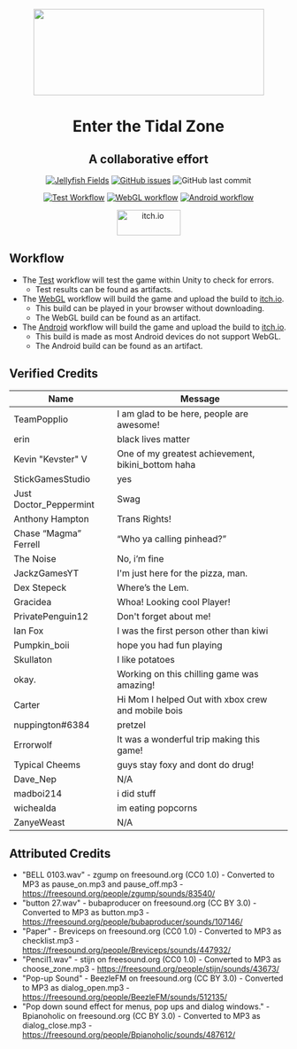 <p align="center">
  <img width="417" height="156" src="https://cdn.discordapp.com/attachments/718268388371202088/721252891003846666/tidalzone.png">
  <h1 align="center">Enter the Tidal Zone</h1>
  <h2 align="center">A collaborative effort</h2>
  <p align="center">
    <a href="https://discord.gg/EyWgkcR"><img alt="Jellyfish Fields" src="https://img.shields.io/discord/718264431817261077"></a>
<a href="https://github.com/Tidal-Members/EnterTheTidalZone/issues"><img alt="GitHub issues" src="https://img.shields.io/github/issues/Tidal-Members/EnterTheTidalZone"></a>
  <img alt="GitHub last commit" src="https://img.shields.io/github/last-commit/Tidal-Members/EnterTheTidalZone">
  </p>
  <p align="center">
    <a href="https://github.com/Tidal-Members/EnterTheTidalZone/actions?query=workflow%3ATest"><img alt="Test Workflow" src="https://github.com/Tidal-Members/EnterTheTidalZone/workflows/Test/badge.svg"></a>
    <a href="https://github.com/Tidal-Members/EnterTheTidalZone/actions?query=workflow%3AWebGL"><img alt="WebGL workflow" src="https://github.com/Tidal-Members/EnterTheTidalZone/workflows/WebGL/badge.svg"></a>
    <a href="https://github.com/Tidal-Members/EnterTheTidalZone/actions?query=workflow%3AAndroid"><img alt="Android workflow" src="https://github.com/Tidal-Members/EnterTheTidalZone/workflows/Android/badge.svg"></a>
  </p>
  <p align="center">
    <a href="https://thetidalzone.itch.io/enterthetidalzone"><img alt="itch.io" width="115" height="46" src="http://jessemillar.github.io/available-on-itchio-badge/badge-bw.png"></a>
  </p>
</p>

## Workflow
* The [Test](https://github.com/Tidal-Members/EnterTheTidalZone/actions?query=workflow%3ATest) workflow will test the game within Unity to check for errors.
  * Test results can be found as artifacts.
* The [WebGL](https://github.com/Tidal-Members/EnterTheTidalZone/actions?query=workflow%3AWebGL) workflow will build the game and upload the build to [itch.io](https://thetidalzone.itch.io/enterthetidalzone).
  * This build can be played in your browser without downloading.
  * The WebGL build can be found as an artifact.
* The [Android](https://github.com/Tidal-Members/EnterTheTidalZone/actions?query=workflow%3AAndroid) workflow will build the game and upload the build to [itch.io](https://thetidalzone.itch.io/enterthetidalzone).
  * This build is made as most Android devices do not support WebGL.
  * The Android build can be found as an artifact.

## Verified Credits
| Name | Message |
| --- | --- |
| TeamPopplio	| ​I am glad to be here, people are awesome! |
| erin | black lives matter |
| Kevin "Kevster" V | One of my greatest achievement, bikini_bottom haha |
| StickGamesStudio | yes |
| Just Doctor_Peppermint  | Swag |
| Anthony Hampton | Trans Rights! |
| Chase “Magma” Ferrell | “Who ya calling pinhead?” |
| The Noise | No, i’m fine |
| JackzGamesYT | I'm just here for the pizza, man. |
| Dex Stepeck | Where’s the Lem. |
| Gracidea | Whoa! Looking cool Player! |
| PrivatePenguin12 | Don't forget about me! |
| Ian Fox | I was the first person other than kiwi |
| Pumpkin_boii | hope you had fun playing |
| Skullaton | I like potatoes |
| okay. | Working on this chilling game was amazing! |
| Carter | Hi Mom I helped Out with xbox crew and mobile bois |
| nuppington#6384 | pretzel |
| Errorwolf | It was a wonderful trip making this game! |
| Typical Cheems | guys stay foxy and dont do drug! |
| Dave_Nep | N/A |
| madboi214 |	i did stuff |
| wichealda | im eating popcorns |
| ZanyeWeast​ | N/A |

## Attributed Credits
* "BELL 0103.wav" - zgump on freesound.org (CC0 1.0) - Converted to MP3 as pause_on.mp3 and pause_off.mp3 - https://freesound.org/people/zgump/sounds/83540/
* "button 27.wav" - bubaproducer on freesound.org (CC BY 3.0) - Converted to MP3 as button.mp3 - https://freesound.org/people/bubaproducer/sounds/107146/ 
* "Paper" - Breviceps on freesound.org (CC0 1.0) - Converted to MP3 as checklist.mp3 - https://freesound.org/people/Breviceps/sounds/447932/
* "Pencil1.wav" - stijn on freesound.org (CC0 1.0) - Converted to MP3 as choose_zone.mp3 - https://freesound.org/people/stijn/sounds/43673/
* "Pop-up Sound" - BeezleFM on freesound.org (CC BY 3.0) -  Converted to MP3 as dialog_open.mp3 - https://freesound.org/people/BeezleFM/sounds/512135/
* "Pop down sound effect for menus, pop ups and dialog windows." - Bpianoholic on freesound.org (CC BY 3.0) -  Converted to MP3 as dialog_close.mp3 - https://freesound.org/people/Bpianoholic/sounds/487612/
